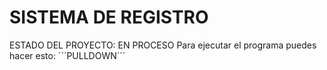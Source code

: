 <h1>SISTEMA DE REGISTRO</h1>
ESTADO DEL PROYECTO: EN PROCESO
Para ejecutar el programa puedes hacer esto:
´´´PULLDOWN´´´
